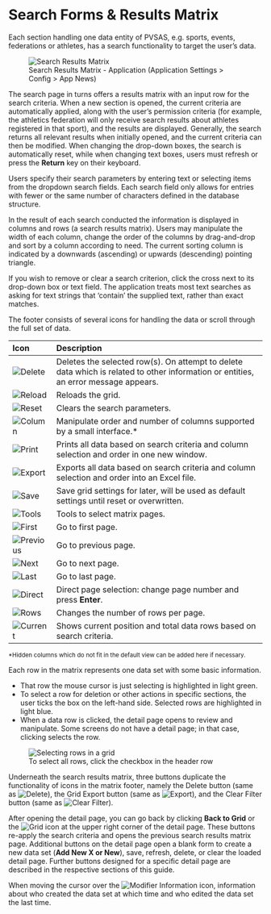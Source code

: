 # Search Forms & Results Matrix

Each section handling one data entity of PVSAS, e.g. sports, events, federations or athletes, has 
a search functionality to target the user’s data.

<figure>
    <img class="screenshot" src="_img/figures/2.8.1-search-results-matrix.png" alt="Search Results Matrix">
    <figcaption>Search Results Matrix - Application  (Application Settings > Config > App News)</figcaption>
</figure>

The search page in turns offers a results matrix with an input row for the search criteria. When a 
new section is opened, the current criteria are automatically applied, along with the user’s 
permission criteria (for example, the athletics federation will only receive search results about 
athletes registered in that sport), and the results are displayed. Generally, the search returns all
relevant results when initially opened, and the current criteria can then be modified. When 
changing the drop-down boxes, the search is automatically reset, while when changing text 
boxes, users must refresh or press the **Return** key on their keyboard.

Users specify their search parameters by entering text or selecting items from the dropdown 
search fields. Each search field only allows for entries with fewer or the same number of 
characters defined in the database structure. 

In the result of each search conducted the information is displayed in columns and rows (a 
search results matrix). Users may manipulate the width of each column, change the order of the 
columns by drag-and-drop and sort by a column according to need. The current sorting column 
is indicated by a downwards (ascending) or upwards (descending) pointing triangle.

If you wish to remove or clear a search criterion, click the cross next to its drop-down box or text 
field. The application treats most text searches as asking for text strings that ‘contain’ the 
supplied text, rather than exact matches.

The footer consists of several icons for handling the data or scroll through the full set of data.

| **Icon**                                                                       | **Description**                                                                                                                     |
| :----------------------------------------------------------------------------- | :---------------------------------------------------------------------------------------------------------------------------------- |
| <img src="_img/inline/icon-delete.svg" alt="Delete" class="inline">            | Deletes the selected row(s). On attempt to delete data which is related to other information or entities, an error message appears. |
| <img src="_img/inline/icon-reload.svg" alt="Reload" class="inline" >           | Reloads the grid.                                                                                                                   |
| <img src="_img/inline/icon-reset.svg" alt="Reset" class="inline">              | Clears the search parameters.                                                                                                       |
| <img src="_img/inline/icon-column.svg" alt="Column" class="inline">            | Manipulate order and number of columns supported by a small interface.<span class="asterisk">*</span>                               |
| <img src="_img/inline/icon-print.svg" alt="Print" class="inline print">        | Prints all data based on search criteria and column selection and order in one new window.                                          |
| <img src="_img/inline/icon-export.svg" alt="Export" class="inline">            | Exports all data based on search criteria and column selection and order into an Excel file.                                        |
| <img src="_img/inline/icon-save.svg" alt="Save" class="inline">                | Save grid settings for later, will be used as default settings until reset or overwritten.                                          |
| <img src="_img/inline/icon-tools.png" alt="Tools" class="inline icon-set">     | Tools to select matrix pages.                                                                                                       |
| <img src="_img/inline/icon-first.svg" alt="First" class="inline">              | Go to first page.                                                                                                                   |
| <img src="_img/inline/icon-previous.svg" alt="Previous" class="inline">        | Go to previous page.                                                                                                                |
| <img src="_img/inline/icon-next.svg" alt="Next" class="inline">                | Go to next page.                                                                                                                    |
| <img src="_img/inline/icon-last.svg" alt="Last" class="inline">                | Go to last page.                                                                                                                    |
| <img src="_img/inline/icon-direct.png" alt="Direct" class="inline icon-set">   | Direct page selection: change page number and press **Enter**.                                                                      |
| <img src="_img/inline/icon-rows.png" alt="Rows" class="inline icon-set">       | Changes the number of rows per page.                                                                                                |
| <img src="_img/inline/icon-current.png" alt="Current" class="inline icon-set"> | Shows current position and total data rows based on search criteria.                                                                |

<p class="footnote">
    <small><span class="asterisk">*</span>Hidden columns which do not fit in the default view can be added here if necessary.</small>
</p>

Each row in the matrix represents one data set with some basic information. 
- That row the mouse cursor is just selecting is highlighted in light green. 
- To select a row for deletion or other actions in specific sections, the user ticks the box on 
the left-hand side. Selected rows are highlighted in light blue.
-  When a data row is clicked, the detail page opens to review and manipulate. Some 
screens do not have a detail page; in that case, clicking selects the row.

<figure>
    <img class="screenshot" src="_img/figures/2.8.2-selecting-rows-in-a-grid.png" alt="Selecting rows in a grid">
    <figcaption>To select all rows, click the checkbox in the header row</figcaption>
</figure>

Underneath the search results matrix, three buttons duplicate the functionality of icons in the 
matrix footer, namely the Delete button (same as <img src="_img/inline/icon-delete.svg" alt="Delete" class="inline">), 
the Grid Export button (same as <img src="_img/inline/icon-export.svg" alt="Export" class="inline">), and 
the Clear Filter button (same as <img src="_img/inline/icon-clear-filter.svg" alt="Clear Filter" class="inline">).

After opening the detail page, you can go back by clicking **Back to Grid** or the 
<img src="_img/inline/icon-grid.svg" alt="Grid" class="inline"> icon at the upper right corner of the detail page. 
These buttons re-apply the search criteria and opens the previous search results matrix page. Additional buttons 
on the detail page open a blank form to create a new data set (**Add New X or New**), save, refresh, delete, or 
clear the loaded detail page. Further buttons designed for a specific detail page are described in the respective 
sections of this guide.

When moving the cursor over the <img src="_img/inline/icon-modifier-info.svg" alt="Modifier Information" class="inline"> 
icon, information about who created the data set at which time and who edited the data set the last time. 